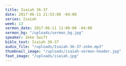 ```yaml
---
title: Isaiah 36-37
date: 2017-06-11 21:53:00 -04:00
series: Isaiah
week: 13
sermon_date: 2017-06-11 11:00:00 -04:00
sermon_bg: "/uploads/sermon_bg.jpg"
speaker: Zeke Swift
bible_text: Isaiah 36-37
audio_file: "/uploads/Isaiah-36-37-zeke.mp3"
thumbnail_image: "/uploads/isaiah-sermon-header.jpg"
feat_image: "/uploads/isaiah.jpg"
---
```


